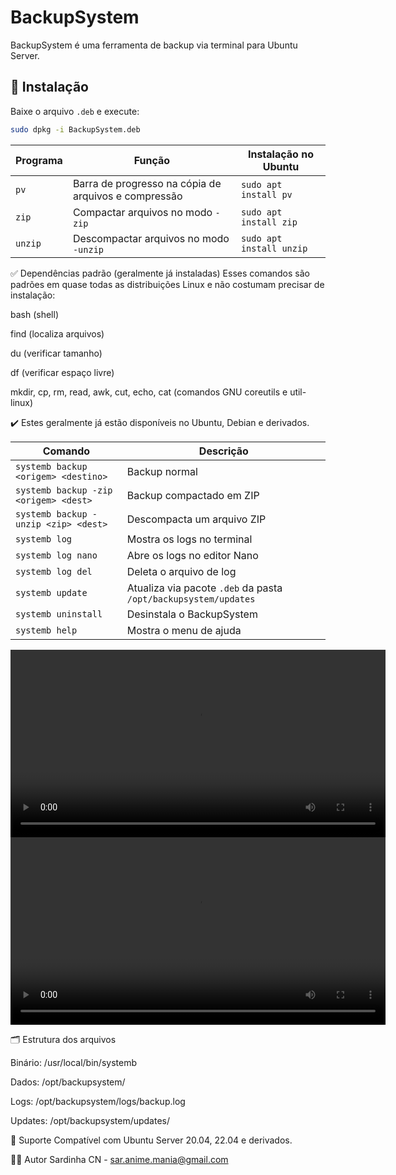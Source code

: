 # BackupSystem

BackupSystem é uma ferramenta de backup via terminal para Ubuntu Server.

## 🚀 Instalação

Baixe o arquivo `.deb` e execute:

```bash
sudo dpkg -i BackupSystem.deb
```

| Programa | Função                                               | Instalação no Ubuntu     |
| -------- | ---------------------------------------------------- | ------------------------ |
| `pv`     | Barra de progresso na cópia de arquivos e compressão | `sudo apt install pv`    |
| `zip`    | Compactar arquivos no modo `-zip`                    | `sudo apt install zip`   |
| `unzip`  | Descompactar arquivos no modo `-unzip`               | `sudo apt install unzip` |


✅ Dependências padrão (geralmente já instaladas)
Esses comandos são padrões em quase todas as distribuições Linux e não costumam precisar de instalação:

bash (shell)

find (localiza arquivos)

du (verificar tamanho)

df (verificar espaço livre)

mkdir, cp, rm, read, awk, cut, echo, cat (comandos GNU coreutils e util-linux)

✔️ Estes geralmente já estão disponíveis no Ubuntu, Debian e derivados.


| Comando                               | Descrição                                                       |
| ------------------------------------- | --------------------------------------------------------------- |
| `systemb backup <origem> <destino>`   | Backup normal                                                   |
| `systemb backup -zip <origem> <dest>` | Backup compactado em ZIP                                        |
| `systemb backup -unzip <zip> <dest>`  | Descompacta um arquivo ZIP                                      |
| `systemb log`                         | Mostra os logs no terminal                                      |
| `systemb log nano`                    | Abre os logs no editor Nano                                     |
| `systemb log del`                     | Deleta o arquivo de log                                         |
| `systemb update`                      | Atualiza via pacote `.deb` da pasta `/opt/backupsystem/updates` |
| `systemb uninstall`                   | Desinstala o BackupSystem                                       |
| `systemb help`                        | Mostra o menu de ajuda                                          |

<video width="600" controls>
  <source src="https://raw.githubusercontent.com/SardinhaCN/BackupSystem/refs/heads/main/Video/comando%20no%20terminal.mp4" type="video/mp4">
  Seu navegador não suporta o elemento de vídeo.
</video>

<video width="600" controls>
  <source src="https://raw.githubusercontent.com/SardinhaCN/BackupSystem/refs/heads/main/Video/comando%20no%20terminal.mp4" type="video/mp4">
  Seu navegador não suporta o elemento de vídeo.
</video>



🗂️ Estrutura dos arquivos

Binário: /usr/local/bin/systemb

Dados: /opt/backupsystem/

Logs: /opt/backupsystem/logs/backup.log

Updates: /opt/backupsystem/updates/

🐧 Suporte
Compatível com Ubuntu Server 20.04, 22.04 e derivados.

👨‍💻 Autor
Sardinha CN - sar.anime.mania@gmail.com
